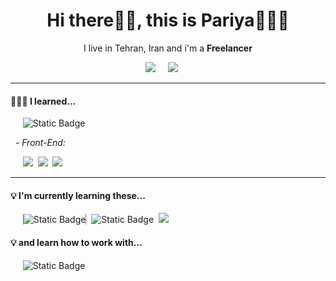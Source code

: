 <h1 align='center'> Hi there👋🏻, this is Pariya👩🏻‍💻 </h1>

<p align='center'>
  I live in Tehran, Iran and i'm a <b>Freelancer</b>
</p>

<p align='center'>
  <a href="www.linkedin.com/in/pariya-shamshiri"><img src="https://img.shields.io/badge/linkedin-%230077B5.svg?&style=for-the-badge&logo=linkedin&logoColor=white"/></a>&nbsp;&nbsp;&nbsp;&nbsp;
  <a href="mailto:pariyashamshiri@gmail.com"><img src="https://img.shields.io/badge/gmail-%23D14836.svg?&style=for-the-badge&logo=gmail&logoColor=white"/></a> &nbsp;&nbsp;&nbsp;&nbsp;
</p>

<hr>

<h4>💁🏻‍♀️ I learned...</h4>

<p>&nbsp;&nbsp;&nbsp;&nbsp;&nbsp;<img alt="Static Badge" src="https://img.shields.io/badge/CSharp-239120?style=for-the-badge&logo=csharp&color=rgb(104%2C33%2C122)"> 
  <p>&nbsp;&nbsp;- <i>Front-End:</i></p>
  <p>
      &nbsp;&nbsp;&nbsp;&nbsp;&nbsp;<img src="https://img.shields.io/badge/html5%20-%23e34f26.svg?&style=for-the-badge&logo=html5&logoColor=white" /> &nbsp;<img src="https://img.shields.io/badge/CSS3-1572B6?&style=for-the-badge&logo=css3&logoColor=white"/> &nbsp;<img src="https://img.shields.io/badge/JavaScript-F7DF1E?style=for-the-badge&logo=javascript&logoColor=black"/> &nbsp;&nbsp;
  </p>  
</p>
<hr>
<h4>💡 I'm currently learning these...</h4>
<p>&nbsp;&nbsp;&nbsp;&nbsp;&nbsp;<img alt="Static Badge" src="https://img.shields.io/badge/jquery-0769AD?style=for-the-badge&logo=jquery&logoColor=rgb(16%2C109%2C175)&color=%23fff" style="border-inline:1px solid gray"> &nbsp;<img alt="Static Badge" src="https://img.shields.io/badge/Python-3776AB?style=for-the-badge&logo=python&color=rgb(255%2C212%2C72)"> &nbsp;<img src="https://img.shields.io/badge/React-20232A?style=for-the-badge&logo=react&logoColor=61DAFB"/></p>
<h4>💡 and learn how to work with...</h4>
<p>
&nbsp;&nbsp;&nbsp;&nbsp;&nbsp;<img alt="Static Badge" src="https://img.shields.io/badge/linux-FCC624?style=for-the-badge&logo=linux&color=rgb(115%2C115%2C115)">  
</p>
